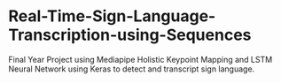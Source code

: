 # Real-Time-Sign-Language-Transcription-using-Sequences
Final Year Project using Mediapipe Holistic Keypoint Mapping and LSTM Neural Network using Keras to detect and transcript sign language.
